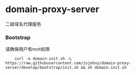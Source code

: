 # domain-proxy-server
二级域名代理服务

### Bootstrap

请确保用户有root权限

        curl -o domain-init.sh -L https://raw.githubusercontent.com/zsjohny/domain-proxy-server/develop/bootstrap/init.sh && sh domain-init.sh
